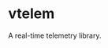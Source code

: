 <!--
    =====================================
    generator=datazen
    version=1.2.1
    hash=df41a5c0387846efd60271dfb5c6e179
    =====================================
-->

# vtelem

A real-time telemetry library.
